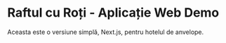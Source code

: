 # Raftul cu Roți - Aplicație Web Demo
Aceasta este o versiune simplă, Next.js, pentru hotelul de anvelope.